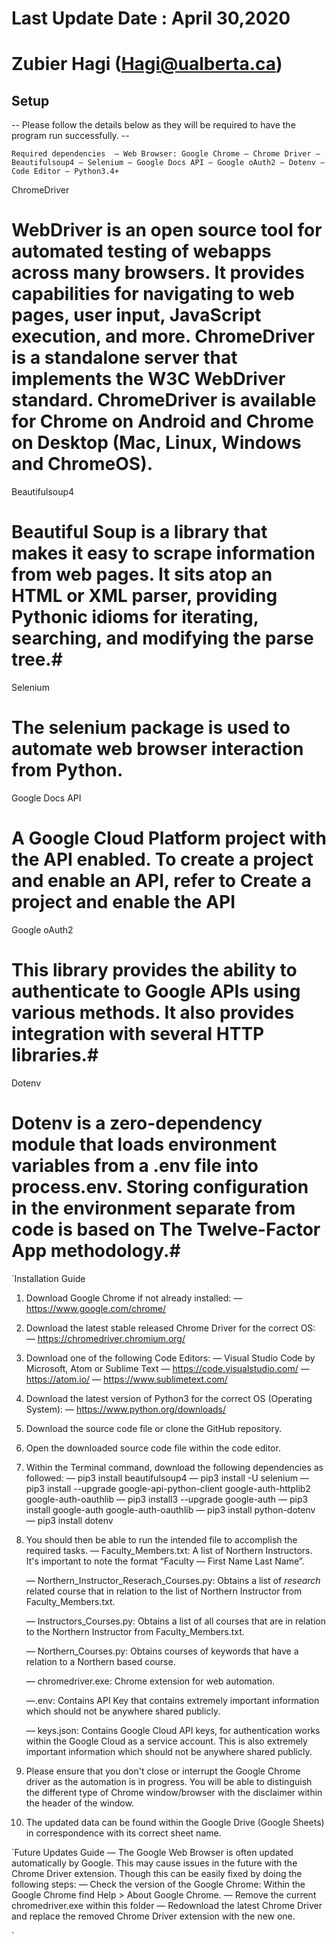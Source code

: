 # Last Update Date : April 30,2020    
# Zubier Hagi (Hagi@ualberta.ca)

## Setup ##

-- Please follow the details below as they will be required to have the program run successfully. --

`Required dependencies 
— Web Browser: Google Chrome
— Chrome Driver
— Beautifulsoup4
— Selenium
— Google Docs API
— Google oAuth2
— Dotenv
— Code Editor
— Python3.4+
`

ChromeDriver
# WebDriver is an open source tool for automated testing of webapps across many browsers. It provides capabilities for navigating to web pages, user input, JavaScript execution, and more.  ChromeDriver is a standalone server that implements the W3C WebDriver standard. ChromeDriver is available for Chrome on Android and Chrome on Desktop (Mac, Linux, Windows and ChromeOS).  

Beautifulsoup4
# Beautiful Soup is a library that makes it easy to scrape information from web pages. It sits atop an HTML or XML parser, providing Pythonic idioms for iterating, searching, and modifying the parse tree.#

Selenium
# The selenium package is used to automate web browser interaction from Python. #


Google Docs API
# A Google Cloud Platform project with the API enabled. To create a project and enable an API, refer to Create a project and enable the API #

Google oAuth2
# This library provides the ability to authenticate to Google APIs using various methods. It also provides integration with several HTTP libraries.#

Dotenv
# Dotenv is a zero-dependency module that loads environment variables from a .env file into process.env. Storing configuration in the environment separate from code is based on The Twelve-Factor App methodology.#


`Installation Guide 
1) Download Google Chrome if not already installed:
    — https://www.google.com/chrome/

2) Download the latest stable released Chrome Driver for the correct OS:
    — https://chromedriver.chromium.org/

3) Download one of the following Code Editors:
    — Visual Studio Code by Microsoft, Atom or Sublime Text
        — https://code.visualstudio.com/
        — https://atom.io/
        — https://www.sublimetext.com/

4) Download the latest version of Python3 for the correct OS (Operating System):
    — https://www.python.org/downloads/

5) Download the source code file or clone the GitHub repository. 

6) Open the downloaded source code file within the code editor.

7) Within the Terminal command, download the following dependencies as followed:
    — pip3 install beautifulsoup4
    — pip3 install -U selenium
    — pip3 install --upgrade google-api-python-client google-auth-httplib2 google-auth-oauthlib
    — pip3 install3 --upgrade google-auth
    — pip3 install google-auth google-auth-oauthlib
    — pip3 install python-dotenv
    — pip3 install dotenv

8) You should then be able to run the intended file to accomplish the required tasks.
    — Faculty_Members.txt: A list of Northern Instructors. It's important to note the format “Faculty — First Name Last Name”.

    — Northern_Instructor_Reserach_Courses.py: Obtains a list of *research* related course that in relation to the list of Northern Instructor from Faculty_Members.txt.
    
    — Instructors_Courses.py: Obtains a list of all courses that are in relation to the Northern Instructor from Faculty_Members.txt.

    — Northern_Courses.py: Obtains courses of keywords that have a relation to a Northern based course.

    — chromedriver.exe: Chrome extension for web automation.

    —.env: Contains API Key that contains extremely important information which should not be anywhere shared publicly. 

    — keys.json: Contains Google Cloud API keys, for authentication works within the Google Cloud as a service account. This is also extremely important information which should not be anywhere shared publicly.

9) Please ensure that you don't close or interrupt the Google Chrome driver as the automation is in progress. You will be able to distinguish the different type of Chrome window/browser with the disclaimer within the header of the window.

10) The updated data can be found within the Google Drive (Google Sheets) in correspondence with its correct sheet name.


`Future Updates Guide 
    — The Google Web Browser is often updated automatically by Google. This may cause issues in the future with the Chrome Driver extension. Though this can be easily fixed by doing the following steps:
        — Check the version of the Google Chrome: Within the Google Chrome find Help > About Google Chrome.
        — Remove the current chromedriver.exe within this folder
        — Redownload the latest Chrome Driver and replace the removed Chrome Driver extension with the new one.

`